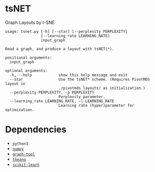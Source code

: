 # tsNET

Graph Layouts by t-SNE

```
usage: tsnet.py [-h] [--star] [--perplexity PERPLEXITY]
                [--learning_rate LEARNING_RATE]
                input_graph

Read a graph, and produce a layout with tsNET(*).

positional arguments:
  input_graph

optional arguments:
  -h, --help            show this help message and exit
  --star                Use the tsNET* scheme. (Requires PivotMDS layout in
                        ./pivotmds_layouts/ as initialization.)
  --perplexity PERPLEXITY, -p PERPLEXITY
                        Perplexity parameter.
  --learning_rate LEARNING_RATE, -l LEARNING_RATE
                        Learning rate (hyper)parameter for optimization.
```

# Dependencies

* `python3`
* [`numpy`](http://www.numpy.org/)
* [`graph-tool`](https://graph-tool.skewed.de/)
* [`theano`](http://deeplearning.net/software/theano/)
* [`scikit-learn`](http://scikit-learn.org/stable/)
